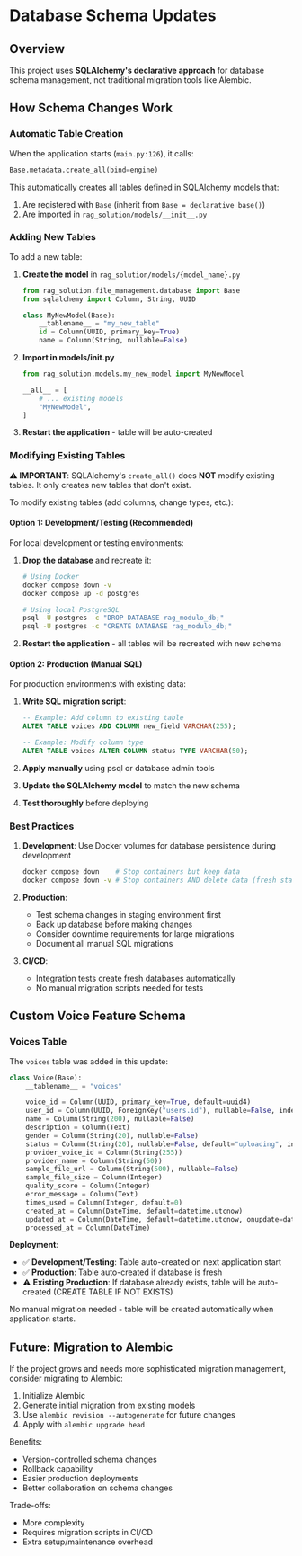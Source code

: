 # Database Schema Updates

## Overview

This project uses **SQLAlchemy's declarative approach** for database schema management, not traditional migration tools like Alembic.

## How Schema Changes Work

### Automatic Table Creation

When the application starts (`main.py:126`), it calls:

```python
Base.metadata.create_all(bind=engine)
```

This automatically creates all tables defined in SQLAlchemy models that:
1. Are registered with `Base` (inherit from `Base = declarative_base()`)
2. Are imported in `rag_solution/models/__init__.py`

### Adding New Tables

To add a new table:

1. **Create the model** in `rag_solution/models/{model_name}.py`
   ```python
   from rag_solution.file_management.database import Base
   from sqlalchemy import Column, String, UUID

   class MyNewModel(Base):
       __tablename__ = "my_new_table"
       id = Column(UUID, primary_key=True)
       name = Column(String, nullable=False)
   ```

2. **Import in models/__init__.py**
   ```python
   from rag_solution.models.my_new_model import MyNewModel

   __all__ = [
       # ... existing models
       "MyNewModel",
   ]
   ```

3. **Restart the application** - table will be auto-created

### Modifying Existing Tables

**⚠️ IMPORTANT**: SQLAlchemy's `create_all()` does **NOT** modify existing tables. It only creates new tables that don't exist.

To modify existing tables (add columns, change types, etc.):

#### Option 1: Development/Testing (Recommended)

For local development or testing environments:

1. **Drop the database** and recreate it:
   ```bash
   # Using Docker
   docker compose down -v
   docker compose up -d postgres

   # Using local PostgreSQL
   psql -U postgres -c "DROP DATABASE rag_modulo_db;"
   psql -U postgres -c "CREATE DATABASE rag_modulo_db;"
   ```

2. **Restart the application** - all tables will be recreated with new schema

#### Option 2: Production (Manual SQL)

For production environments with existing data:

1. **Write SQL migration script**:
   ```sql
   -- Example: Add column to existing table
   ALTER TABLE voices ADD COLUMN new_field VARCHAR(255);

   -- Example: Modify column type
   ALTER TABLE voices ALTER COLUMN status TYPE VARCHAR(50);
   ```

2. **Apply manually** using psql or database admin tools

3. **Update the SQLAlchemy model** to match the new schema

4. **Test thoroughly** before deploying

### Best Practices

1. **Development**: Use Docker volumes for database persistence during development
   ```bash
   docker compose down    # Stop containers but keep data
   docker compose down -v # Stop containers AND delete data (fresh start)
   ```

2. **Production**:
   - Test schema changes in staging environment first
   - Back up database before making changes
   - Consider downtime requirements for large migrations
   - Document all manual SQL migrations

3. **CI/CD**:
   - Integration tests create fresh databases automatically
   - No manual migration scripts needed for tests

## Custom Voice Feature Schema

### Voices Table

The `voices` table was added in this update:

```python
class Voice(Base):
    __tablename__ = "voices"

    voice_id = Column(UUID, primary_key=True, default=uuid4)
    user_id = Column(UUID, ForeignKey("users.id"), nullable=False, index=True)
    name = Column(String(200), nullable=False)
    description = Column(Text)
    gender = Column(String(20), nullable=False)
    status = Column(String(20), nullable=False, default="uploading", index=True)
    provider_voice_id = Column(String(255))
    provider_name = Column(String(50))
    sample_file_url = Column(String(500), nullable=False)
    sample_file_size = Column(Integer)
    quality_score = Column(Integer)
    error_message = Column(Text)
    times_used = Column(Integer, default=0)
    created_at = Column(DateTime, default=datetime.utcnow)
    updated_at = Column(DateTime, default=datetime.utcnow, onupdate=datetime.utcnow)
    processed_at = Column(DateTime)
```

**Deployment**:
- ✅ **Development/Testing**: Table auto-created on next application start
- ✅ **Production**: Table auto-created if database is fresh
- ⚠️ **Existing Production**: If database already exists, table will be auto-created (CREATE TABLE IF NOT EXISTS)

No manual migration needed - table will be created automatically when application starts.

## Future: Migration to Alembic

If the project grows and needs more sophisticated migration management, consider migrating to Alembic:

1. Initialize Alembic
2. Generate initial migration from existing models
3. Use `alembic revision --autogenerate` for future changes
4. Apply with `alembic upgrade head`

Benefits:
- Version-controlled schema changes
- Rollback capability
- Easier production deployments
- Better collaboration on schema changes

Trade-offs:
- More complexity
- Requires migration scripts in CI/CD
- Extra setup/maintenance overhead
